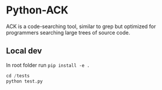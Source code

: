 # Python-ACK
ACK is a code-searching tool, similar to grep but optimized for programmers searching large trees of source code.


## Local dev

In root folder run `pip install -e .`
```python
cd /tests
python test.py
```